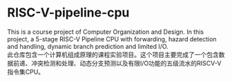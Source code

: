 # RISC-V-pipeline-cpu
This is a course project of Computer Organization and Design. In this project, a 5-stage RISC-V Pipeline CPU with forwarding, hazard detection and handling, dynamic branch prediction and limited I/O.<br>
此仓库包含一个计算机组成原理的课程实验项目。这个项目主要完成了一个包含数据前递、冲突检测和处理、动态分支预测以及有限I/O功能的五级流水的RISCV-V指令集CPU。<br>

